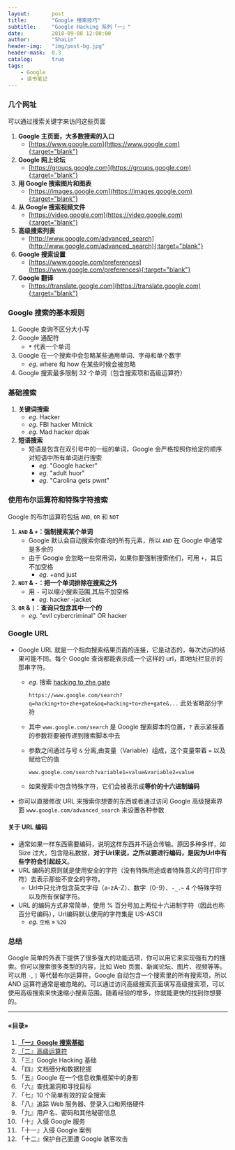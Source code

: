 ```yaml
---
layout:       post
title:        "Google 搜索技巧"
subtitle:     "Google Hacking 系列「一』"
date:         2018-09-08 12:00:00
author:       "ShaLin"
header-img:   "img/post-bg.jpg"
header-mask:  0.3
catalog:      true
tags:
    - Google
    - 读书笔记
---
```


### 几个网址
可以通过搜索关键字来访问这些页面

1. **Google 主页面，大多数搜索的入口**
    - [https://www.google.com](https://www.google.com){:target="blank"}
1. **Google 网上论坛**
    - [https://groups.google.com](https://groups.google.com){:target="blank"}
3. **用 Google 搜索图片和图表**
    - [https://images.google.com](https://images.google.com){:target="blank"}
4. **从 Google 搜索视频文件**
    - [https://video.google.com](https://video.google.com){:target="blank"}
6. **高级搜索列表**
    - [http://www.google.com/advanced_search](http://www.google.com/advanced_search){:target="blank"}
7. **Google 搜索设置**
    - [https://www.google.com/preferences](https://www.google.com/preferences){:target="blank"}
8. **Google 翻译**
    - [https://translate.google.com](https://translate.google.com){:target="blank"}


### Google 搜索的基本规则

1.  Google 查询不区分大小写
2.  Google 通配符
    - **`*`** 代表一个单词
3.  Google 在一个搜索中会忽略某些通用单词、字母和单个数字
    - *eg*.  where 和 how 在某些时候会被忽略
4.  Google 搜索最多限制 32 个单词（包含搜索项和高级运算符）

### 基础搜索

1. **关键词搜索**
    - *eg*. Hacker
    - *eg*. FBI hacker Mitnick
    - *eg*. Mad hacker dpak
2. **短语搜索**
    - 短语是包含在双引号中的一组的单词，Google 会严格按照你给定的顺序对短语中所有单词进行搜索
        - *eg*. "Google hacker"
        - *eg*. "adult huor"
        - *eg*. "Carolina gets pwnt"
    

### 使用布尔运算符和特殊字符搜索

Google 的布尔运算符包括 `AND`, `OR` 和 `NOT`

1. **`AND` & `+`：强制搜索某个单词**
    - Google 默认会自动搜索你查询的所有元素，所以 `AND` 在 Google 中通常是多余的
    - 由于 Google 会忽略一些常用词，如果你要强制搜索他们，可用 `+`，其后不加空格
        - *eg*. +and just 
2. **`NOT` & `-`：把一个单词排除在搜索之外**
    - 用 `-` 可以缩小搜索范围,其后不加空格
        - *eg*. hacker -jacket
3. **`OR` & `|`：查询只包含其中一个的**
    - *eg*. "evil cybercriminal" OR hacker

### Google URL

- Google URL 就是一个指向搜索结果页面的连接，它是动态的，每次访问的结果可能不同。每个 Google 查询都能表示成一个这样的 url，即地址栏显示的那串字符。
    - *eg*. 搜索 <u>hacking to zhe gate</u>
    
        `https://www.google.com/search?q=hacking+to+zhe+gate&oq=hacking+to+zhe+gate&...` 此处省略部分字符
    - 其中 `www.google.com/search` 是 Google 搜索脚本的位置，`?` 表示紧接着的参数将要被传递到搜索脚本中去
    - 参数之间通过与号 `&` 分离,由变量（Variable）组成，这个变量带着 `=` 以及赋给它的值
    
        `www.google.com/search?variable1=value&variable2=value`
    - 如果搜索中包含特殊字符，它们会被表示成**等价的十六进制编码**
- 你可以直接修改 URL 来搜索你想要的东西或者通过访问 Google 高级搜索界面 `www.google.com/advanced_search` 来设置各种参数

#### 关于 URL 编码
- 通常如果一样东西需要编码，说明这样东西并不适合传输。原因多种多样，如 Size 过大，包含隐私数据，**对于Url来说，之所以要进行编码，是因为Url中有些字符会引起歧义**。
- URL 编码的原则就是使用安全的字符（没有特殊用途或者特殊意义的可打印字符）去表示那些不安全的字符。
    - Url中只允许包含英文字母（a-zA-Z）、数字（0-9）、`-_.~` 4 个特殊字符以及所有保留字符。
- URL 的编码方式非常简单，使用 % 百分号加上两位十六进制字符（因此也称百分号编码），Url编码默认使用的字符集是 US-ASCII 
    - *eg*. `空格` » `%20`

### 总结
Google 简单的外表下提供了很多强大的功能选项，你可以用它来实现强有力的搜索。你可以搜索很多类型的内容，比如 Web 页面、新闻论坛、图片、视频等等。可以用 `-`, `|` 等代替布尔运算符，Google 自动包含一个搜索里的所有搜索项，所以 AND 运算符通常是被忽略的。可以通过访问高级搜索页面填写高级搜索项，可以使用高级搜索来快速缩小搜索范围。随着经验的增多，你就能更快的找到你想要的。

---

#### «目录»

1.  [**「一』Google 搜索基础**](/2018/09/08/GoogeHacking1
)
2.  [「二』高级运算符](/2018/09/09/GoogleHacking2)
3.  「三』Google Hacking 基础
4.  「四』文档细分和数据挖掘
5.  「五』Google 在一个信息收集框架中的身影
6.  「六』查找漏洞和寻找目标
7.  「七』10 个简单有效的安全搜索
8.  「八』追踪 Web 服务器、登录入口和网络硬件
9.  「九』用户名、密码和其他秘密信息
10. 「十』入侵 Google 服务
11. 「十一』入侵 Google 案例
12. 「十二』保护自己面遭 Google 骇客攻击